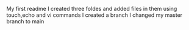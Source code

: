 My first readme
I created three foldes and added files in them using touch,echo and vi commands
I created a branch
I changed my master branch to main 
